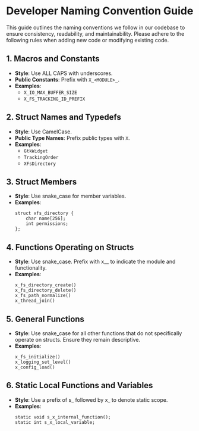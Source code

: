 # Developer Naming Convention Guide

This guide outlines the naming conventions we follow in our codebase to ensure consistency, readability, and maintainability. Please adhere to the following rules when adding new code or modifying existing code.

## 1. Macros and Constants
- **Style**: Use ALL CAPS with underscores.
- **Public Constants**: Prefix with `X_<MODULE>_`.
- **Examples**:
  - `X_IO_MAX_BUFFER_SIZE`
  - `X_FS_TRACKING_ID_PREFIX`

## 2. Struct Names and Typedefs
- **Style**: Use CamelCase.
- **Public Type Names**: Prefix public types with `X`.
- **Examples**:
  - `GtkWidget`
  - `TrackingOrder`
  - `XFsDirectory`

## 3. Struct Members
- **Style**: Use snake_case for member variables.
- **Examples**:
  ```
  struct xfs_directory {
      char name[256];
      int permissions;
  };
  ```

## 4. Functions Operating on Structs
- **Style**: Use snake_case. Prefix with x_<module>_ to indicate the module and functionality.
- **Examples**:
  ```
  x_fs_directory_create()
  x_fs_directory_delete()
  x_fs_path_normalize()
  x_thread_join()
  ```
## 5. General Functions
- **Style**: Use snake_case for all other functions that do not specifically operate on structs. Ensure they remain descriptive.
- **Examples**:
  ```
  x_fs_initialize()
  x_logging_set_level()
  x_config_load()
  ```

## 6. Static Local Functions and Variables
- **Style**: Use a prefix of s_ followed by x_ to denote static scope.
- **Examples**:
  ```
  static void s_x_internal_function();
  static int s_x_local_variable;
  ```
